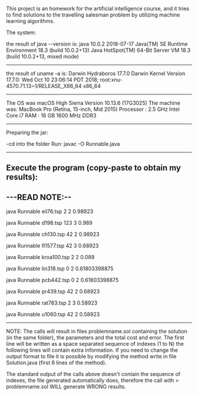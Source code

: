 This project is an homework for the artificial intelligence course, and it tries to find solutions to the travelling salesman problem by utilizing machine learning algorithms.

The system:

the result of java --version is:
java 10.0.2 2018-07-17
Java(TM) SE Runtime Environment 18.3 (build 10.0.2+13)
Java HotSpot(TM) 64-Bit Server VM 18.3 (build 10.0.2+13, mixed mode)

-----------------------------------------------------

the result of uname -a is:
Darwin Hydraboros 17.7.0 Darwin Kernel Version 17.7.0: Wed Oct 10 23:06:14 PDT 2018; root:xnu-4570.71.13~1/RELEASE_X86_64 x86_64

-----------------------------------------------------

The OS was macOS High Sierra Version 10.13.6 (17G3025)
The machine was:
 MacBook Pro (Retina, 15-inch, Mid 2015)
 Processor : 2.5 GHz Intel Core i7
 RAM       : 16 GB 1600 MHz DDR3

-----------------------------------------------------

Preparing the jar:

-cd into the folder
Run:
javac -O Runnable.java


-----------------------------------------------------

Execute the program (copy-paste to obtain my results):
---------------
---READ NOTE:--
---------------

java Runnable eil76.tsp 2 2 0.98923

java Runnable d198.tsp 123 3 0.989

java Runnable ch130.tsp 42 2 0.98923

java Runnable fl1577.tsp 42 3 0.68923

java Runnable kroa100.tsp 2 2 0.089

java Runnable lin318.tsp 0 2 0.61803398875

java Runnable pcb442.tsp 0 2 0.61803398875

java Runnable pr439.tsp 42 2 0.68923

java Runnable rat783.tsp 2 3 0.58923

java Runnable u1060.tsp 42 2 0.58923

-----------------------------------------------------
NOTE:
The calls will result in files problemname.sol containing the solution (in the same folder), the parameters and the total cost and error.
The first line will be written as a space separated sequence of indexes (1 to N)
the following lines will contain extra information.
If you need to change the output format to file it is possible by modifying the method write in file Solution.java (first 6 lines of the method).

The standard output of the calls above doesn't contain the sequence of indexes, the file generated automatically does, therefore the call with > problemname.sol WILL generate WRONG results.
